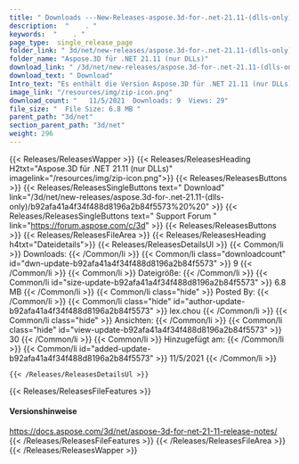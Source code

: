 ```yaml
---
title: " Downloads ---New-Releases-aspose.3d-for-.net-21.11-(dlls-only) . "
description:  "    . " 
keywords:  "    . " 
page_type:  single_release_page
folder_link: " 3d/net/new-releases/aspose.3d-for-.net-21.11-(dlls-only)/"
folder_name: "Aspose.3D für .NET 21.11 (nur DLLs)"
download_link: " /3d/net/new-releases/aspose.3d-for-.net-21.11-(dlls-only)/b92afa41a4f34f488d8196a2b84f5573"
download_text: " Download"
Intro_text: "Es enthält die Version Aspose.3D für .NET 21.11 (nur DLLs)."
image_link: "/resources/img/zip-icon.png"
download_count: "   11/5/2021  Downloads: 9  Views: 29"
file_size: "  File Size: 6.8 MB "
parent_path: "3d/net"
section_parent_path: "3d/net"
weight: 296
---
```


{{< Releases/ReleasesWapper >}}
  {{< Releases/ReleasesHeading H2txt="Aspose.3D für .NET 21.11 (nur DLLs)" imagelink="/resources/img/zip-icon.png">}}
  {{< Releases/ReleasesButtons >}}
    {{< Releases/ReleasesSingleButtons text=" Download" link="/3d/net/new-releases/aspose.3d-for-.net-21.11-(dlls-only)/b92afa41a4f34f488d8196a2b84f5573%20%20" >}}
    {{< Releases/ReleasesSingleButtons text=" Support Forum " link="https://forum.aspose.com/c/3d" >}}
  {{< Releases/ReleasesButtons >}}
  {{< Releases/ReleasesFileArea >}}
    {{< Releases/ReleasesHeading h4txt="Dateidetails">}}
    {{< Releases/ReleasesDetailsUl >}}
            {{< Common/li >}} Downloads: {{< /Common/li >}}
      {{< Common/li class="downloadcount" id="dwn-update-b92afa41a4f34f488d8196a2b84f5573" >}} 9 {{< /Common/li >}}
      {{< Common/li >}} Dateigröße: {{< /Common/li >}}
      {{< Common/li id="size-update-b92afa41a4f34f488d8196a2b84f5573" >}} 6.8 MB {{< /Common/li >}} 
      {{< Common/li  class="hide" >}} Posted By: {{< /Common/li >}} 
      {{< Common/li class="hide" id="author-update-b92afa41a4f34f488d8196a2b84f5573" >}} lex.chou {{< /Common/li >}}
      {{< Common/li class="hide" >}} Ansichten: {{< /Common/li >}}
      {{< Common/li class="hide" id="view-update-b92afa41a4f34f488d8196a2b84f5573" >}} 30 {{< /Common/li >}}
      {{< Common/li >}} Hinzugefügt am: {{< /Common/li >}}
      {{< Common/li id="added-update-b92afa41a4f34f488d8196a2b84f5573" >}} 11/5/2021 {{< /Common/li >}} 

    {{< /Releases/ReleasesDetailsUl >}}

  {{< Releases/ReleasesFileFeatures >}}
      <h4>Versionshinweise</h4><div> <a href="https://docs.aspose.com/3d/net/aspose-3d-for-net-21-11-release-notes/">https://docs.aspose.com/3d/net/aspose-3d-for-net-21-11-release-notes/</a></div>
  {{< /Releases/ReleasesFileFeatures >}}
 {{< /Releases/ReleasesFileArea >}}
{{< /Releases/ReleasesWapper >}}




